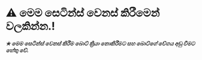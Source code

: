 # ⚠️ මෙම සෙටින්ස් වෙනස් කිරීමෙන් වලකින්න.!

***✯ මෙම සෙටින්ස් වෙනස් කිරීම බොට් ක්‍රියා නොකිරීමට සහ බොට්ගේ වේගය අඩු වීමට හේතු වේ.***
